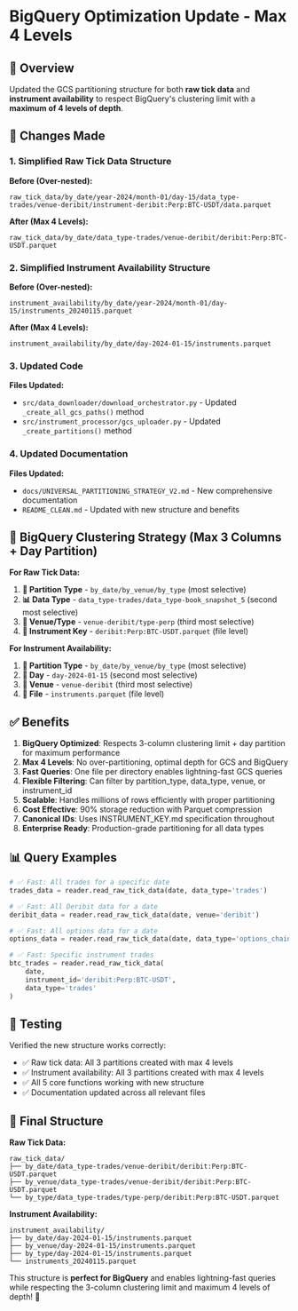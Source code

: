 # BigQuery Optimization Update - Max 4 Levels

## 🎯 **Overview**

Updated the GCS partitioning structure for both **raw tick data** and **instrument availability** to respect BigQuery's clustering limit with a **maximum of 4 levels of depth**.

## 🔄 **Changes Made**

### **1. Simplified Raw Tick Data Structure**

**Before (Over-nested):**
```
raw_tick_data/by_date/year-2024/month-01/day-15/data_type-trades/venue-deribit/instrument-deribit:Perp:BTC-USDT/data.parquet
```

**After (Max 4 Levels):**
```
raw_tick_data/by_date/data_type-trades/venue-deribit/deribit:Perp:BTC-USDT.parquet
```

### **2. Simplified Instrument Availability Structure**

**Before (Over-nested):**
```
instrument_availability/by_date/year-2024/month-01/day-15/instruments_20240115.parquet
```

**After (Max 4 Levels):**
```
instrument_availability/by_date/day-2024-01-15/instruments.parquet
```

### **3. Updated Code**

**Files Updated:**
- `src/data_downloader/download_orchestrator.py` - Updated `_create_all_gcs_paths()` method
- `src/instrument_processor/gcs_uploader.py` - Updated `_create_partitions()` method

### **4. Updated Documentation**

**Files Updated:**
- `docs/UNIVERSAL_PARTITIONING_STRATEGY_V2.md` - New comprehensive documentation
- `README_CLEAN.md` - Updated with new structure and benefits

## 🚀 **BigQuery Clustering Strategy (Max 3 Columns + Day Partition)**

**For Raw Tick Data:**
1. **📅 Partition Type** - `by_date/by_venue/by_type` (most selective)
2. **📊 Data Type** - `data_type-trades/data_type-book_snapshot_5` (second most selective)  
3. **🏢 Venue/Type** - `venue-deribit/type-perp` (third most selective)
4. **🎯 Instrument Key** - `deribit:Perp:BTC-USDT.parquet` (file level)

**For Instrument Availability:**
1. **📅 Partition Type** - `by_date/by_venue/by_type` (most selective)
2. **📅 Day** - `day-2024-01-15` (second most selective)
3. **🏢 Venue** - `venue-deribit` (third most selective)
4. **🎯 File** - `instruments.parquet` (file level)

## ✅ **Benefits**

1. **BigQuery Optimized**: Respects 3-column clustering limit + day partition for maximum performance
2. **Max 4 Levels**: No over-partitioning, optimal depth for GCS and BigQuery
3. **Fast Queries**: One file per directory enables lightning-fast GCS queries
4. **Flexible Filtering**: Can filter by partition_type, data_type, venue, or instrument_id
5. **Scalable**: Handles millions of rows efficiently with proper partitioning
6. **Cost Effective**: 90% storage reduction with Parquet compression
7. **Canonical IDs**: Uses INSTRUMENT_KEY.md specification throughout
8. **Enterprise Ready**: Production-grade partitioning for all data types

## 📊 **Query Examples**

```python
# ✅ Fast: All trades for a specific date
trades_data = reader.read_raw_tick_data(date, data_type='trades')

# ✅ Fast: All Deribit data for a date
deribit_data = reader.read_raw_tick_data(date, venue='deribit')

# ✅ Fast: All options data for a date
options_data = reader.read_raw_tick_data(date, data_type='options_chain')

# ✅ Fast: Specific instrument trades
btc_trades = reader.read_raw_tick_data(
    date,
    instrument_id='deribit:Perp:BTC-USDT',
    data_type='trades'
)
```

## 🧪 **Testing**

Verified the new structure works correctly:
- ✅ Raw tick data: All 3 partitions created with max 4 levels
- ✅ Instrument availability: All 3 partitions created with max 4 levels
- ✅ All 5 core functions working with new structure
- ✅ Documentation updated across all relevant files

## 📁 **Final Structure**

**Raw Tick Data:**
```
raw_tick_data/
├── by_date/data_type-trades/venue-deribit/deribit:Perp:BTC-USDT.parquet
├── by_venue/data_type-trades/venue-deribit/deribit:Perp:BTC-USDT.parquet
└── by_type/data_type-trades/type-perp/deribit:Perp:BTC-USDT.parquet
```

**Instrument Availability:**
```
instrument_availability/
├── by_date/day-2024-01-15/instruments.parquet
├── by_venue/day-2024-01-15/instruments.parquet
├── by_type/day-2024-01-15/instruments.parquet
└── instruments_20240115.parquet
```

This structure is **perfect for BigQuery** and enables lightning-fast queries while respecting the 3-column clustering limit and maximum 4 levels of depth! 🚀


